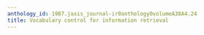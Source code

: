 ```yaml
---
anthology_id: 1987.jasis_journal-ir0anthology0volumeA38A4.24
title: Vocabulary control for information retrieval
---
```

